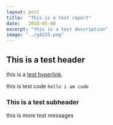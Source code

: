 ```yaml
---
layout: post
title:  "This is a test report"
date:   2018-05-08
excerpt: "this is a test description"
image: "../g4225.png"
---
```


## This is a test header
this is a  [test hyperlink](https://google.co.uk/). 

this is test code ```hello i am code``` 

### This is a test subheader
this is more test messages
